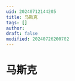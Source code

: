 ```yaml
---
uid: 20240712144205
title: 马斯克
tags: []
author: 
draft: false
modified: 20240726200702
---
```


# 马斯克